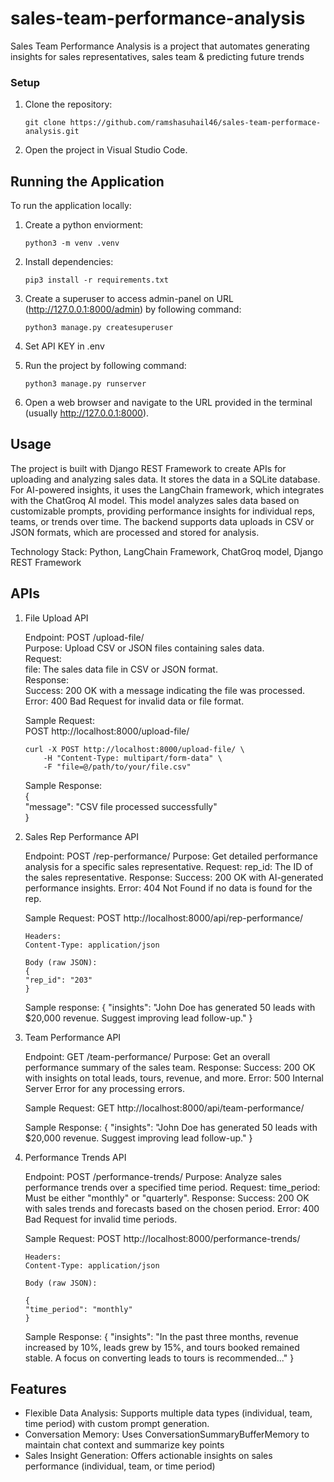 # sales-team-performance-analysis

Sales Team Performance Analysis is a project that automates generating insights for sales representatives, sales team & predicting future trends

### Setup

1. Clone the repository:
   ```
   git clone https://github.com/ramshasuhail46/sales-team-performace-analysis.git
   ```

2. Open the project in Visual Studio Code.

## Running the Application

To run the application locally:

1. Create a python enviorment:
   ```
   python3 -m venv .venv 
   ```

2. Install dependencies:
   ```
   pip3 install -r requirements.txt
   ```

3. Create a superuser to access admin-panel on URL (http://127.0.0.1:8000/admin) by following command:
   ```
   python3 manage.py createsuperuser
   ```
4. Set API KEY in .env 

5. Run the project by following command:
   ```
   python3 manage.py runserver
   ```

6. Open a web browser and navigate to the URL provided in the terminal (usually http://127.0.0.1:8000).

## Usage

The project is built with Django REST Framework to create APIs for uploading and analyzing sales data. It stores the data in a SQLite database. For AI-powered insights, it uses the LangChain framework, which integrates with the ChatGroq AI model. This model analyzes sales data based on customizable prompts, providing performance insights for individual reps, teams, or trends over time. The backend supports data uploads in CSV or JSON formats, which are processed and stored for analysis.

Technology Stack:
    Python, 
    LangChain Framework, 
    ChatGroq model, 
    Django REST Framework

## APIs 

1. File Upload API

    Endpoint: POST /upload-file/  
    Purpose: Upload CSV or JSON files containing sales data.  
    Request:  
        file: The sales data file in CSV or JSON format.  
    Response:  
        Success: 200 OK with a message indicating the file was processed.  
        Error: 400 Bad Request for invalid data or file format.  

    Sample Request:  
    POST http://localhost:8000/upload-file/  

    ```
    curl -X POST http://localhost:8000/upload-file/ \
        -H "Content-Type: multipart/form-data" \
        -F "file=@/path/to/your/file.csv"
    ```
    Sample Response:  
    {  
        "message": "CSV file processed successfully"  
    }  

    

2. Sales Rep Performance API

    Endpoint: POST /rep-performance/
    Purpose: Get detailed performance analysis for a specific sales representative.
    Request:
        rep_id: The ID of the sales representative.
    Response:
        Success: 200 OK with AI-generated performance insights.
        Error: 404 Not Found if no data is found for the rep.

    Sample Request:
    POST http://localhost:8000/api/rep-performance/

    ```
    Headers:
    Content-Type: application/json

    Body (raw JSON):
    {
    "rep_id": "203"
    }

    ```
    Sample response: 
    {
        "insights": "John Doe has generated 50 leads with $20,000 revenue. Suggest improving lead follow-up."
    }


3. Team Performance API

    Endpoint: GET /team-performance/
    Purpose: Get an overall performance summary of the sales team.
    Response:
        Success: 200 OK with insights on total leads, tours, revenue, and more.
        Error: 500 Internal Server Error for any processing errors.

    Sample Request:
    GET http://localhost:8000/api/team-performance/

    Sample Response:
    {
        "insights": "John Doe has generated 50 leads with $20,000 revenue. Suggest improving lead follow-up."
    }



4. Performance Trends API

    Endpoint: POST /performance-trends/
    Purpose: Analyze sales performance trends over a specified time period.
    Request:
        time_period: Must be either "monthly" or "quarterly".
    Response:
        Success: 200 OK with sales trends and forecasts based on the chosen period.
        Error: 400 Bad Request for invalid time periods.
    
    Sample Request:
    POST http://localhost:8000/performance-trends/

    ```
    Headers:
    Content-Type: application/json

    Body (raw JSON):

    {
    "time_period": "monthly"
    }
    ```
    Sample Response:
    {
        "insights": "In the past three months, revenue increased by 10%, leads grew by 15%, and tours booked remained stable. A focus on converting leads to tours is recommended..."
    }


## Features

- Flexible Data Analysis: Supports multiple data types (individual, team, time period) with custom prompt generation.
- Conversation Memory: Uses ConversationSummaryBufferMemory to maintain chat context and summarize key points
- Sales Insight Generation: Offers actionable insights on sales performance (individual, team, or time period)


